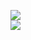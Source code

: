 [![](https://img.shields.io/badge/Made%20With-Github%20Spray-lightgrey.svg?style=for-the-badge&logo=github)](https://github.com/Annihil/github-spray#28208)  
[![](https://i.imgur.com/2DrTn0Z.gif)](https://github.com/Annihil/github-spray)